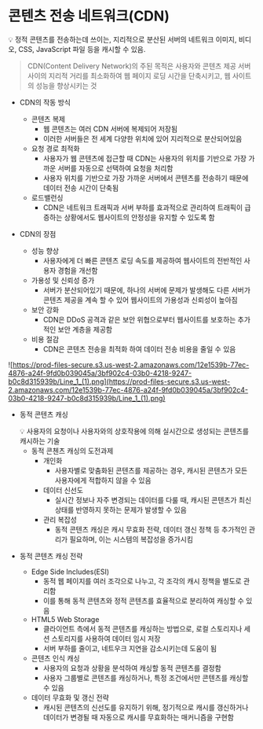 # 콘텐츠 전송 네트워크(CDN)

<aside>
💡 정적 콘텐츠를 전송하는데 쓰이는, 지리적으로 분산된 서버의 네트워크
이미지, 비디오, CSS, JavaScript 파일 등을 캐시할 수 있음.

</aside>

> CDN(Content Delivery Network)의 주된 목적은 사용자와 콘텐츠 제공 서버 사이의 지리적 거리를 최소화하여 웹 페이지 로딩 시간을 단축시키고, 웹 사이트의 성능을 향상시키는 것
> 

- CDN의 작동 방식
    - 콘텐츠 복제
        - 웹 콘텐츠는 여러 CDN 서버에 복제되어 저장됨
        - 이러한 서버들은 전 세계 다양한 위치에 있어 지리적으로 분산되어있음
    - 요청 경로 최적화
        - 사용자가 웹 콘텐츠에 접근할 때 CDN는 사용자의 위치를 기반으로 가장 가까운 서버를 자동으로 
        선택하여 요청을 처리함
        - 사용자 위치를 기반으로 가장 가까운 서버에서 콘텐츠를 전송하기 때문에 데이터 전송 시간이 단축됨
    - 로드밸런싱
        - CDN은 네트워크 트래픽과 서버 부하를 효과적으로 관리하여 트래픽이 급증하는 상황에서도 
        웹사이트의 안정성을 유지할 수 있도록 함

- CDN의 장점
    - 성능 향상
        - 사용자에게 더 빠른 콘텐츠 로딩 속도를 제공하여 웹사이트의 전반적인 사용자 경험을 개선함
    - 가용성 및 신뢰성 증가
        - 서버가 분산되어있기 때문에, 하나의 서버에 문제가 발생해도 다른 서버가 콘텐츠 제공을 계속
        할 수 있어 웹사이트의 가용성과 신뢰성이 높아짐
    - 보안 강화
        - CDN은 DDoS 공격과 같은 보안 위협으로부터 웹사이트를 보호하는 추가적인 보안 계층을 제공함
    - 비용 절감
        - CDN은 콘텐츠 전송을 최적화 하여 데이터 전송 비용을 줄일 수 있음

![https://prod-files-secure.s3.us-west-2.amazonaws.com/12e1539b-77ec-4876-a24f-9fd0b039045a/3bf902c4-03b0-4218-9247-b0c8d315939b/Line_1_(1).png](https://prod-files-secure.s3.us-west-2.amazonaws.com/12e1539b-77ec-4876-a24f-9fd0b039045a/3bf902c4-03b0-4218-9247-b0c8d315939b/Line_1_(1).png)

- 동적 콘텐츠 캐싱
    
    <aside>
    💡 사용자의 요청이나 사용자와의 상호작용에 의해 실시간으로 생성되는 콘텐츠를 캐시하는 기술
    
    </aside>
    
    - 동적 콘첸츠 캐싱의 도전과제
        - 개인화
            - 사용자별로 맞춤화된 콘텐츠를 제공하는 경우, 캐시된 콘텐츠가 모든 사용자에게 적합하지 않을 수 있음
        - 데이터 신선도
            - 실시간 정보나 자주 변경되는 데이터를 다룰 때, 캐시된 콘텐츠가 최신 상태를 반영하지 못하는 문제가 발생할 수 있음
        - 관리 복잡성
            - 동적 콘텐츠 캐싱은 캐시 무효화 전략, 데이터 갱신 정책 등 추가적인 관리가 필요하며, 이는 
            시스템의 복잡성을 증가시킴

- 동적 콘텐츠 캐싱 전략
    - Edge Side Includes(ESI)
        - 동적 웹 페이지를 여러 조각으로 나누고, 각 조각의 캐시 정책을 별도로 관리함
        - 이를 통해 동적 콘텐츠와 정적 콘텐츠를 효율적으로 분리하여 캐싱할 수 있음
    - HTML5 Web Storage
        - 클라이언트 측에서 동적 콘텐츠를 캐싱하는 방법으로, 로컬 스토리지나 세션 스토리지를 사용하여 데이터 임시 저장
        - 서버 부하를 줄이고, 네트우크 지연을 감소시키는데 도움이 됨
    - 콘텐츠 인식 캐싱
        - 사용자의 요청과 상황을 분석하여 캐싱할 동적 콘텐츠를 결정함
        - 사용자 그룹별로 콘텐츠를 캐싱하거나, 특정 조건에서만 콘텐츠를 캐싱할 수 있음
    - 데이터 무효화 및 갱신 전략
        - 캐시된 콘텐츠의 신선도를 유지하기 위해, 정기적으로 캐시를 갱신하거나 데이터가 변경될 때 
        자동으로 캐시를 무효화하는 매커니즘을 구현함
